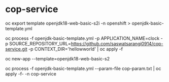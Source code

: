 # cop-service

oc export template openjdk18-web-basic-s2i -n openshift > openjdk-basic-template.yml


oc process -f openjdk-basic-template.yml -p APPLICATION_NAME=clock -p SOURCE_REPOSITORY_URL=https://github.com/saswatsarangi0914/cop-service.git -p CONTEXT_DIR='hellowworld' | oc apply -f

oc new-app --template=openjdk18-web-basic-s2

 oc process -f openjdk-basic-template.yml --param-file cop-param.txt | oc apply -f- -n cop-service

